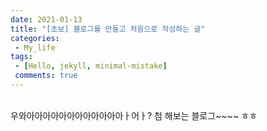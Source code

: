 ```yaml
---
date: 2021-01-13
title: "[초보] 블로그를 만들고 처음으로 작성하는 글"
categories: 
 - My_life
tags:
 - [Hello, jekyll, minimal-mistake]
 comments: true
---
```

<br>
우와아아아아아아아아아아아아ㅏ어ㅏ?
첨 해보는 블로그~~~~ ㅎㅎ